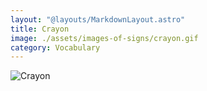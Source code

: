 ```yaml
---
layout: "@layouts/MarkdownLayout.astro"
title: Crayon
image: ./assets/images-of-signs/crayon.gif
category: Vocabulary
---
```


![Crayon](@signs/crayon.gif)
